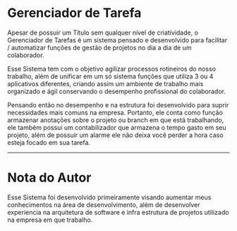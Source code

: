 # Gerenciador de Tarefa

Apesar de possuir um Título sem qualquer nível de criatividade, o Gerenciador de Tarefas é um sistema pensado e desenvolvido para facilitar / automatizar funções de gestão de projetos no dia a dia de um colaborador.

Esse Sistema tem com o objetivo agilizar processos rotineiros do nosso trabalho, além de unificar em um só sistema funções que utiliza 3 ou 4 aplicativos diferentes, criando assim um ambiente de trabalho mais organizado e ágil conservando o desempenho profissional do colaborador. 

Pensando então no desempenho e na estrutura foi desenvolvido para suprir necessidades mais comuns na empresa. Portanto, ele conta como função armazenar anotações sobre o projeto ou branch em que está trabalhando, ele também possui um contabilizador que armazena o tempo gasto em seu projeto, além de possuir um alarme ele não deixa você perder a hora caso esteja focado em sua tarefa.

_________________________________________________________________________________________________________________________________________________________________________

# Nota do Autor

Esse Sistema foi desenvolvido primeiramente visando aumentar meus conhecimentos na área de desenvolvimento, além de desenvolver experiencia na arquitetura de software e infra estrutura de projetos utilizado na empresa em que trabalho.
